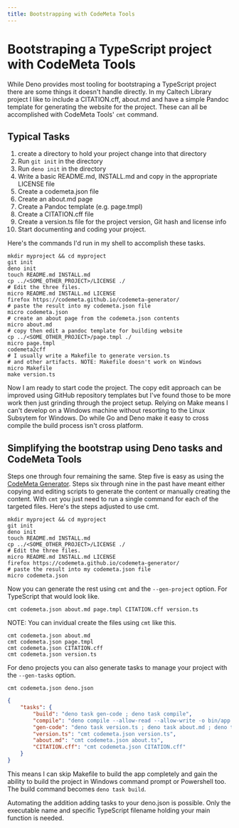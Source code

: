```yaml
---
title: Bootstrapping with CodeMeta Tools
---
```


# Bootstraping a TypeScript project with CodeMeta Tools

While Deno provides most tooling for bootstraping a TypeScript project there are some things it doesn't handle directly.  In my Caltech Library project I like to include a CITATION.cff, about.md and have a simple Pandoc template for generating the website for the project.  These can all be accomplished with CodeMeta Tools' `cmt` command.

## Typical Tasks

1. create a directory to hold your project change into that directory
2. Run `git init` in the directory
3. Run `deno init` in the directory
4. Write a basic README.md, INSTALL.md and copy in the appropriate LICENSE file
5. Create a codemeta.json file
6. Create an about.md page
7. Create a Pandoc template (e.g. page.tmpl)
8. Create a CITATION.cff file
9. Create a version.ts file for the project version, Git hash and license info
10. Start documenting and coding your project.

Here's the commands I'd run in my shell to accomplish these tasks.

~~~shell
mkdir myproject && cd myproject
git init
deno init
touch README.md INSTALL.md
cp ../<SOME_OTHER_PROJECT>/LICENSE ./
# Edit the three files.
micro README.md INSTALL.md LICENSE
firefox https://codemeta.github.io/codemeta-generator/
# paste the result into my codemeta.json file
micro codemeta.json
# create an about page from the codemeta.json contents
micro about.md
# copy then edit a pandoc template for building website
cp ../<SOME_OTHER_PROJECT>/page.tmpl ./
micro page.tmpl
codemeta2cff
# I usually write a Makefile to generate version.ts
# and other artifacts. NOTE: Makefile doesn't work on Windows
micro Makefile
make version.ts
~~~

Now I am ready to start code the project. The copy edit approach can be improved using GitHub repository templates but I've found those to be more work then just grinding through the project setup.  Relying on Make means I can't develop on a Windows machine without resorting to the Linux Subsytem for Windows. Do while Go and Deno make it easy to cross compile the build process isn't cross platform.

## Simplifying the bootstrap using Deno tasks and CodeMeta Tools

Steps one through four remaining the same. Step five is easy as using the [CodeMeta Generator](https://codemeta.github.io/codemeta-generator/). Steps six through nine in the past have meant either copying and editing scripts to generate the content or manually creating the content. With `cmt` you just need to run a single command for each of the targeted files. Here's the steps adjusted to use cmt.

~~~shell
mkdir myproject && cd myproject
git init
deno init
touch README.md INSTALL.md
cp ../<SOME_OTHER_PROJECT>/LICENSE ./
# Edit the three files.
micro README.md INSTALL.md LICENSE
firefox https://codemeta.github.io/codemeta-generator/
# paste the result into my codemeta.json file
micro codemeta.json
~~~

Now you can generate the rest using `cmt` and the `--gen-project` option. For TypeScript
that would look like.

~~~shell
cmt codemeta.json about.md page.tmpl CITATION.cff version.ts
~~~

NOTE: You can invidual create the files using `cmt` like this.

~~~shell
cmt codemeta.json about.md
cmt codemeta.json page.tmpl
cmt codemeta.json CITATION.cff
cmt codemeta.json version.ts
~~~

For deno projects you can also generate tasks to manage your project with the `--gen-tasks`
option.

~~~shell
cmt codemeta.json deno.json
~~~

~~~json
{
    "tasks": {
        "build": "deno task gen-code ; deno task compile",
        "compile": "deno compile --allow-read --allow-write -o bin/app app.ts",
        "gen-code": "deno task version.ts ; deno task about.md ; deno task CITATION.cff",
        "version.ts": "cmt codemeta.json version.ts",
        "about.md": "cmt codemeta.json about.ts",
        "CITATION.cff": "cmt codemeta.json CITATION.cff"
    }
}
~~~

This means I can skip Makefile to build the app completely and gain the ability to build the project in Windows command prompt or Powershell too. The build command becomes `deno task build`.

Automating the addition adding tasks to your deno.json is possible. Only the executable name and specific TypeScript filename holding your main function is needed.
